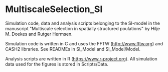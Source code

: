 # MultiscaleSelection_SI

Simulation code, data and analysis scripts belonging to the SI-model in the manuscript "Multiscale selection in spatially structured poulations" by Hilje M. Doekes and Rutger Hermsen.

Simulation code is written in C and uses the FFTW (http://www.fftw.org) and CASH2 libraries. See READMEs in SI_Model and SI_Model/Model.

Analysis scripts are written in R (https://www.r-project.org). All simulation data used for the figures is stored in Scripts/Data.
